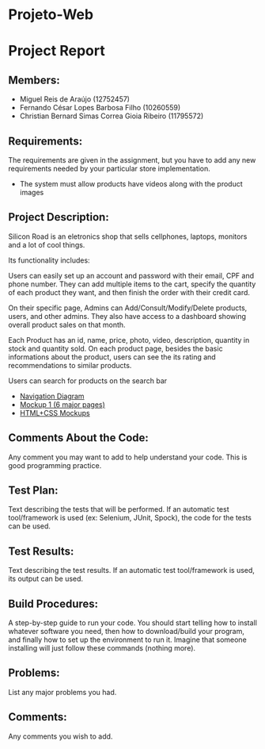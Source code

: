 # Projeto-Web

# Project Report

## Members:
- Miguel Reis de Araújo (12752457)
- Fernando César Lopes Barbosa Filho (10260559)
- Christian Bernard Simas Correa Gioia Ribeiro (11795572)

## Requirements:
The requirements are given in the assignment, but you have to add any new requirements needed by your particular store implementation.
- The system must allow products have videos along with the product images

## Project Description:
Silicon Road is an eletronics shop that sells cellphones, laptops, monitors and a lot of cool things.

Its functionality includes:

Users can easily set up an account and password with their email, CPF and phone number. They can add multiple items to the cart,
specify the quantity of each product they want, and then finish the order with their credit card.

On their specific page, Admins can Add/Consult/Modify/Delete products, users, and other admins. They also have access to a dashboard 
showing overall product sales on that month.

Each Product has an id, name, price, photo, video, description, quantity in stock and quantity sold. On each product page,
besides the basic informations about the product, users can see the its rating and recommendations to similar products.

Users can search for products on the search bar 

- [Navigation Diagram](https://www.figma.com/file/Ej3MasBHEqIFoIAPgwUoGm/Flow-Chart?type=whiteboard&node-id=0%3A1&t=dFfiR6KRf2D6Pcug-1)
- [Mockup 1 (6 major pages)](https://www.figma.com/file/JCoe27IjofqH4vA0QHXtYh/Mockup-Milestone-%231?type=design&node-id=4%3A0&t=vZ38sfATpHUTt7j1-1)
- [HTML+CSS Mockups](https://github.com/reisaraujo-miguel/Projeto-Web/tree/main/mockups)

## Comments About the Code:
Any comment you may want to add to help understand your code. This is good programming practice.

## Test Plan:
Text describing the tests that will be performed. If an automatic test tool/framework is used (ex: Selenium, JUnit, Spock), the code for the tests can be used.

## Test Results:
Text describing the test results. If an automatic test tool/framework is used, its output can be used.

## Build Procedures:
A step-by-step guide to run your code. You should start telling how to install whatever software you need, then how to download/build your program, and finally how to set up the environment to run it. Imagine that someone installing will just follow these commands (nothing more).

## Problems:
List any major problems you had.

## Comments:
Any comments you wish to add.
